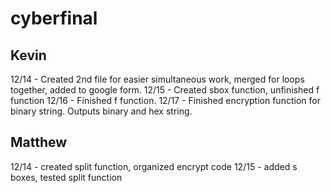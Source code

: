 # cyberfinal
## Kevin
12/14 - Created 2nd file for easier simultaneous work, merged for loops together, added to google form.
12/15 - Created sbox function, unfinished f function
12/16 - Finished f function.
12/17 - Finished encryption function for binary string. Outputs binary and hex string.
## Matthew
12/14 - created split function, organized encrypt code
12/15 - added s boxes, tested split function
